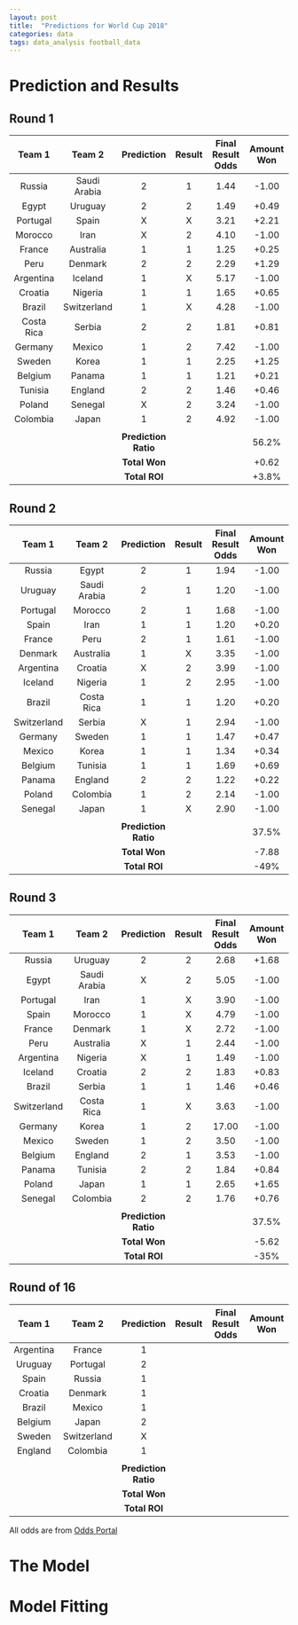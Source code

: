 ```yaml
---
layout: post
title:  "Predictions for World Cup 2018"
categories: data
tags: data_analysis football_data   
---
```

# Prediction and Results 

## Round 1

| Team 1         | Team 2    | Prediction  | Result  | Final Result Odds | Amount Won |
|:-------------:|:----------:|:-----------:|:-------:|:-----------------:|:----------:|
| Russia      | Saudi Arabia | 2 | 1 | 1.44 | -1.00 |
| Egypt       | Uruguay      | 2 | 2 | 1.49 | +0.49 |
| Portugal    | Spain        | X | X | 3.21 | +2.21 |
| Morocco     | Iran         | X | 2 | 4.10 | -1.00 | 
| France      | Australia    | 1 | 1 | 1.25 | +0.25 | 
| Peru        | Denmark      | 2 | 2 | 2.29 | +1.29 |
| Argentina   | Iceland      | 1 | X | 5.17 | -1.00 |
| Croatia     | Nigeria      | 1 | 1 | 1.65 | +0.65 |
| Brazil      | Switzerland  | 1 | X | 4.28 | -1.00 |
| Costa Rica  | Serbia       | 2 | 2 | 1.81 | +0.81 | 
| Germany     | Mexico       | 1 | 2 | 7.42 | -1.00 |
| Sweden      | Korea        | 1 | 1 | 2.25 | +1.25 |
| Belgium     | Panama       | 1 | 1 | 1.21 | +0.21 |
| Tunisia     | England      | 2 | 2 | 1.46 | +0.46 |
| Poland      | Senegal      | X | 2 | 3.24 | -1.00 |
| Colombia    | Japan        | 1 | 2 | 4.92 | -1.00 |
|      |         |  |   |
|             |              | **Prediction Ratio** | | | 56.2% |
|             |              | **Total Won** | | | +0.62 |
|             |              | **Total ROI** | | | +3.8% |


## Round 2

| Team 1         | Team 2    | Prediction  | Result  | Final Result Odds | Amount Won |
|:-------------:|:----------:|:-----------:|:-------:|:-----------------:|:----------:|
| Russia      | Egypt        | 2 | 1 | 1.94 | -1.00 |
| Uruguay     | Saudi Arabia | 2 | 1 | 1.20 | -1.00 |
| Portugal    | Morocco      | 2 | 1 | 1.68 | -1.00 |
| Spain       | Iran         | 1 | 1 | 1.20 | +0.20 |
| France      | Peru         | 2 | 1 | 1.61 | -1.00 | 
| Denmark     | Australia    | 1 | X | 3.35 | -1.00 |
| Argentina   | Croatia      | X | 2 | 3.99 | -1.00 |
| Iceland     | Nigeria      | 1 | 2 | 2.95 | -1.00 |
| Brazil      | Costa Rica   | 1 | 1 | 1.20 | +0.20 |
| Switzerland | Serbia       | X | 1 | 2.94 | -1.00 |
| Germany     | Sweden       | 1 | 1 | 1.47 | +0.47 |
| Mexico      | Korea        | 1 | 1 | 1.34 | +0.34 |
| Belgium     | Tunisia      | 1 | 1 | 1.69 | +0.69 |
| Panama      | England      | 2 | 2 | 1.22 | +0.22 |
| Poland      | Colombia     | 1 | 2 | 2.14 | -1.00 |
| Senegal     | Japan        | 1 | X | 2.90 | -1.00 |
|      |         |  |   |
|             |              | **Prediction Ratio** | | | 37.5% |
|             |              | **Total Won** | | | -7.88 |
|             |              | **Total ROI** | | | -49% |


## Round 3

| Team 1         | Team 2    | Prediction  | Result  | Final Result Odds | Amount Won |
|:-------------:|:----------:|:-----------:|:-------:|:-----------------:|:----------:|
| Russia      | Uruguay      | 2 | 2 | 2.68 | +1.68 |
| Egypt       | Saudi Arabia | X | 2 | 5.05 | -1.00 |
| Portugal    | Iran         | 1 | X | 3.90 | -1.00 |
| Spain       | Morocco      | 1 | X | 4.79 | -1.00 |
| France      | Denmark      | 1 | X | 2.72 | -1.00 | 
| Peru        | Australia    | X | 1 | 2.44 | -1.00 |
| Argentina   | Nigeria      | X | 1 | 1.49 | -1.00 |
| Iceland     | Croatia      | 2 | 2 | 1.83 | +0.83 |
| Brazil      | Serbia       | 1 | 1 | 1.46 | +0.46 |
| Switzerland | Costa Rica   | 1 | X | 3.63 | -1.00 |
| Germany     | Korea        | 1 | 2 | 17.00 | -1.00 |
| Mexico      | Sweden       | 1 | 2 | 3.50 | -1.00 |
| Belgium     | England      | 2 | 1 | 3.53 | -1.00 |
| Panama      | Tunisia      | 2 | 2 | 1.84 | +0.84 |
| Poland      | Japan        | 1 | 1 | 2.65 | +1.65 |
| Senegal     | Colombia     | 2 | 2 | 1.76 | +0.76 |
|      |         |  |   |
|             |              | **Prediction Ratio** | | | 37.5% |
|             |              | **Total Won** | | | -5.62 |
|             |              | **Total ROI** | | | -35% |


## Round of 16

| Team 1         | Team 2    | Prediction  | Result  | Final Result Odds | Amount Won |
|:-------------:|:----------:|:-----------:|:-------:|:-----------------:|:----------:|
| Argentina   | France       | 1 |  |  |  |
| Uruguay     | Portugal     | 2 |  |  |  |
| Spain       | Russia       | 1 |  |  |  |
| Croatia     | Denmark      | 1 |  |  |  | 
| Brazil      | Mexico       | 1 |  |  |  |
| Belgium     | Japan        | 2 |  |  |  |
| Sweden      | Switzerland  | X |  |  |  |
| England     | Colombia     | 1 |  |  |  |
|      |         |  |   |
|             |              | **Prediction Ratio** | | |  |
|             |              | **Total Won** | | |  |
|             |              | **Total ROI** | | |  |


All odds are from [Odds Portal][oddsportal]

# The Model 

# Model Fitting


[oddsportal]:   http://www.oddsportal.com/soccer/world/world-cup-2018/results/